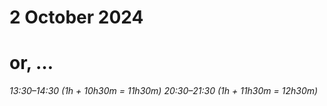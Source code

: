 # 2 October 2024
# or, …

_13:30–14:30 (1h + 10h30m = 11h30m)_
_20:30–21:30 (1h + 11h30m = 12h30m)_


